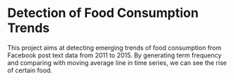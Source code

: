 # Detection of Food Consumption Trends
This project aims at detecting emerging trends of food consumption from Facebook post text data from 2011 to 2015. 
By generating term frequency and comparing with moving average line in time series, we can see the rise of certain food.
